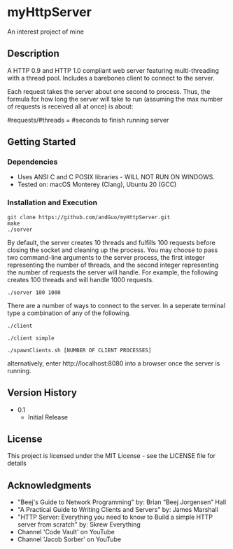# myHttpServer

An interest project of mine

## Description

A HTTP 0.9 and HTTP 1.0 compliant web server featuring multi-threading with a thread pool. Includes a barebones client to connect to the server.

Each request takes the server about one second to process. Thus, the formula for how long the server will take to run (assuming the max number of requests is received all at once) is about:

#requests/#threads = #seconds to finish running server

## Getting Started

### Dependencies

* Uses ANSI C and C POSIX libraries - WILL NOT RUN ON WINDOWS.
* Tested on: macOS Monterey (Clang), Ubuntu 20 (GCC)

### Installation and Execution

```
git clone https://github.com/andGuo/myHttpServer.git
make
./server
```
By default, the server creates 10 threads and fulfills 100 requests before closing the socket and cleaning up the process.
You may choose to pass two command-line arguments to the server process, the first integer representing the number of threads, and the second integer representing the number of requests the server will handle. For example, the following creates 100 threads and will handle 1000 requests.
```
./server 100 1000
```
There are a number of ways to connect to the server.
In a seperate terminal type a combination of any of the following.
```
./client

./client simple

./spawnClients.sh [NUMBER OF CLIENT PROCESSES]
```
alternatively, enter http://localhost:8080 into a browser once the server is running.

## Version History

* 0.1
    * Initial Release

## License

This project is licensed under the MIT License - see the LICENSE file for details

## Acknowledgments

* "Beej's Guide to Network Programming" by: Brian “Beej Jorgensen” Hall
* "A Practical Guide to Writing Clients and Servers" by: James Marshall
* "HTTP Server: Everything you need to know to Build a simple HTTP server from scratch" by: Skrew Everything 
* Channel 'Code Vault'  on YouTube
* Channel 'Jacob Sorber'  on YouTube


